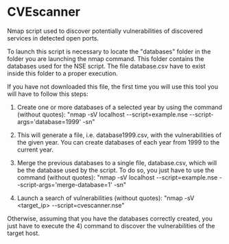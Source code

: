 # CVEscanner

Nmap script used to discover potentially vulnerabilities of discovered services in detected open ports.

To launch this script is necessary to locate the "databases" folder in the folder you are launching the nmap command. This folder contains the databases used for the NSE script. The file database.csv have to exist inside this folder to a proper execution.

If you have not downloaded this file, the first time you will use this tool you will have to follow this steps:

1) Create one or more databases of a selected year by using the command (without quotes): 
  "nmap -sV localhost --script=example.nse --script-args='database=1999' -sn"

2) This will generate a file, i.e. database1999.csv, with the vulnerabilities of the given year. You can create databases of each year from 1999 to the current year.

3) Merge the previous databases to a single file, database.csv, which will be the database used by the script. To do so, you just have to use the command (without quotes): 
  "nmap -sV localhost --script=example.nse --script-args='merge-database=1' -sn"

4) Launch a search of vulnerabilities (without quotes): 
  "nmap -sV <target_ip> --script=cvescanner.nse"

Otherwise, assuming that you have the databases correctly created, you just have to execute the 4) command to discover the vulnerabilities of the target host.
